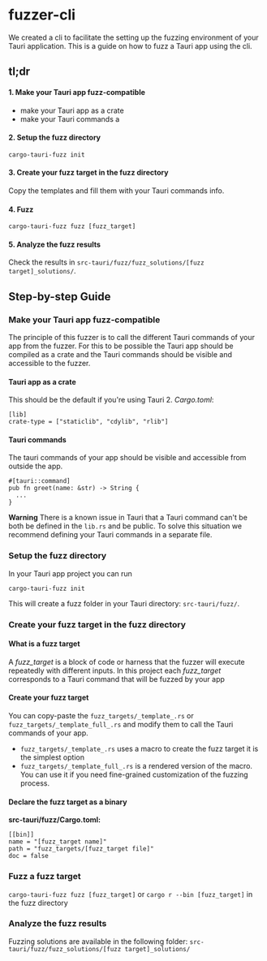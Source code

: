 # fuzzer-cli

We created a cli to facilitate the setting up the fuzzing environment of your Tauri application.
This is a guide on how to fuzz a Tauri app using the cli.

## tl;dr

####  1. Make your Tauri app fuzz-compatible

- make your Tauri app as a crate
- make your Tauri commands a

#### 2. Setup the fuzz directory

```
cargo-tauri-fuzz init
```

#### 3. Create your fuzz target in the fuzz directory

Copy the templates and fill them with your Tauri commands info.

#### 4. Fuzz

```
cargo-tauri-fuzz fuzz [fuzz_target]
```

#### 5. Analyze the fuzz results

Check the results in `src-tauri/fuzz/fuzz_solutions/[fuzz target]_solutions/`.

## Step-by-step Guide

### Make your Tauri app fuzz-compatible

The principle of this fuzzer is to call the different Tauri commands of your app from the fuzzer.
For this to be possible the Tauri app should be compiled as a crate and the Tauri commands should
be visible and accessible to the fuzzer.

#### Tauri app as a crate

This should be the default if you're using Tauri 2.
_Cargo.toml_:

```
[lib]
crate-type = ["staticlib", "cdylib", "rlib"]
```

#### Tauri commands

The tauri commands of your app should be visible and accessible from outside the app.

```
#[tauri::command]
pub fn greet(name: &str) -> String {
  ...
}
```

**Warning**
There is a known issue in Tauri that a Tauri command can't be both be defined in the `lib.rs` and be public.
To solve this situation we recommend defining your Tauri commands in a separate file.

### Setup the fuzz directory

In your Tauri app project you can run

```
cargo-tauri-fuzz init
```

This will create a fuzz folder in your Tauri directory: `src-tauri/fuzz/`.

### Create your fuzz target in the fuzz directory

#### What is a fuzz target

A _fuzz_target_ is a block of code or harness that the fuzzer will execute repeatedly
with different inputs.
In this project each _fuzz_target_ corresponds to a Tauri command that will be fuzzed by your app

#### Create your fuzz target

You can copy-paste the `fuzz_targets/_template_.rs` or `fuzz_targets/_template_full_.rs` and modify them
to call the Tauri commands of your app.

- `fuzz_targets/_template_.rs` uses a macro to create the fuzz target it is the simplest option
- `fuzz_targets/_template_full_.rs` is a rendered version of the macro. You can use it if you need
  fine-grained customization of the fuzzing process.

#### Declare the fuzz target as a binary

**src-tauri/fuzz/Cargo.toml:**

```
[[bin]]
name = "[fuzz_target name]"
path = "fuzz_targets/[fuzz_target file]"
doc = false
```

### Fuzz a fuzz target

`cargo-tauri-fuzz fuzz [fuzz_target]`
or
`cargo r --bin [fuzz_target]` in the fuzz directory

### Analyze the fuzz results

Fuzzing solutions are available in the following folder: `src-tauri/fuzz/fuzz_solutions/[fuzz target]_solutions/`
